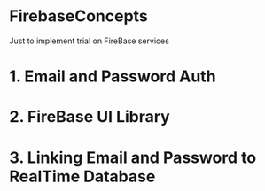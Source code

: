 # FirebaseConcepts
Just to implement trial on FireBase services

# 1. Email and Password Auth


# 2. FireBase UI Library


# 3. Linking Email and Password to RealTime Database
